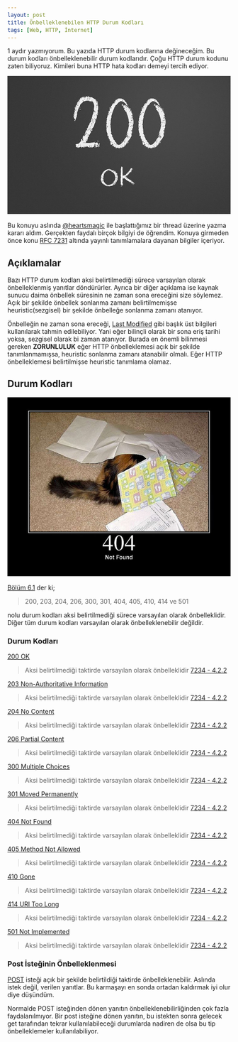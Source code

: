 ```yaml
---
layout: post
title: Önbelleklenebilen HTTP Durum Kodları
tags: [Web, HTTP, İnternet]
---
```


1 aydır yazmıyorum. Bu yazıda HTTP durum kodlarına değineceğim. Bu durum kodları önbelleklenebilir durum kodlarıdır. Çoğu HTTP durum kodunu zaten biliyoruz.
Kimileri buna HTTP hata kodları demeyi tercih ediyor.<!--more-->

![/images/posts/http200.jpg](/images/posts/http200.jpg)

Bu konuyu aslında [@heartsmagic](https://forum.ubuntu-tr.net/index.php?action=profile;u=3) ile başlattığımız bir thread üzerine yazma kararı aldım. Gerçekten faydalı birçok bilgiyi de öğrendim. Konuya girmeden önce konu [RFC 7231](https://tools.ietf.org/html/rfc7231) altında yayınlı tanımlamalara dayanan bilgiler içeriyor.

## Açıklamalar

Bazı HTTP durum kodları aksi belirtilmediği sürece varsayılan olarak önbelleklenmiş yanıtlar döndürürler. Ayrıca bir diğer açıklama ise kaynak sunucu daima önbellek süresinin ne zaman sona ereceğini size söylemez. Açık bir şekilde önbellek sonlanma zamanı belirtilmemişse heuristic(sezgisel) bir şekilde önbelleğe sonlanma zamanı atanıyor.

Önbelleğin ne zaman sona ereceği, [Last Modified](https://tools.ietf.org/html/rfc7232#section-2.2) gibi başlık üst bilgileri kullanılarak tahmin edilebiliyor. Yani eğer bilinçli olarak bir sona eriş tarihi yoksa, sezgisel olarak bi zaman atanıyor. Burada en önemli bilinmesi gereken **ZORUNLULUK** eğer HTTP önbelleklemesi açık bir şekilde tanımlanmamışsa, heuristic sonlanma zamanı atanabilir olmalı. Eğer HTTP önbelleklemesi belirtilmişse heuristic tanımlama olamaz.

## Durum Kodları

![/images/posts/http404.jpg](/images/posts/http404.jpg)

[Bölüm 6.1](https://tools.ietf.org/html/rfc7231#section-6.1) der ki;

  > 200, 203, 204, 206, 300, 301, 404, 405, 410, 414 ve 501

nolu durum kodları aksi belirtilmediği sürece varsayılan olarak önbelleklidir. Diğer tüm durum kodları varsayılan olarak önbelleklenebilir değildir.

### Durum Kodları

[200 OK](https://tools.ietf.org/html/rfc7231#section-6.3.1)

  > Aksi belirtilmediği taktirde varsayılan olarak önbelleklidir [7234 - 4.2.2](https://tools.ietf.org/html/rfc7234#section-4.2.2)

[203 Non-Authoritative Information](https://tools.ietf.org/html/rfc7231#section-6.3.4)

  > Aksi belirtilmediği taktirde varsayılan olarak önbelleklidir [7234 - 4.2.2](https://tools.ietf.org/html/rfc7234#section-4.2.2)

[204 No Content](https://tools.ietf.org/html/rfc7231#section-6.3.5)

  > Aksi belirtilmediği taktirde varsayılan olarak önbelleklidir [7234 - 4.2.2](https://tools.ietf.org/html/rfc7234#section-4.2.2)

[206 Partial Content](https://tools.ietf.org/html/rfc7233#section-4.1)

  > Aksi belirtilmediği taktirde varsayılan olarak önbelleklidir [7234 - 4.2.2](https://tools.ietf.org/html/rfc7234#section-4.2.2)

[300 Multiple Choices](https://tools.ietf.org/html/rfc7231#section-6.4.1)

  > Aksi belirtilmediği taktirde varsayılan olarak önbelleklidir [7234 - 4.2.2](https://tools.ietf.org/html/rfc7234#section-4.2.2)

[301 Moved Permanently](https://tools.ietf.org/html/rfc7231#section-6.4.2)

  > Aksi belirtilmediği taktirde varsayılan olarak önbelleklidir [7234 - 4.2.2](https://tools.ietf.org/html/rfc7234#section-4.2.2)

[404 Not Found](https://tools.ietf.org/html/rfc7231#section-6.5.4)

  > Aksi belirtilmediği taktirde varsayılan olarak önbelleklidir [7234 - 4.2.2](https://tools.ietf.org/html/rfc7234#section-4.2.2)

[405 Method Not Allowed](https://tools.ietf.org/html/rfc7231#section-6.5.5)

  > Aksi belirtilmediği taktirde varsayılan olarak önbelleklidir [7234 - 4.2.2](https://tools.ietf.org/html/rfc7234#section-4.2.2)

[410 Gone](https://tools.ietf.org/html/rfc7231#section-6.5.9)

  > Aksi belirtilmediği taktirde varsayılan olarak önbelleklidir [7234 - 4.2.2](https://tools.ietf.org/html/rfc7234#section-4.2.2)

[414 URI Too Long](https://tools.ietf.org/html/rfc7231#section-6.5.12)

  > Aksi belirtilmediği taktirde varsayılan olarak önbelleklidir [7234 - 4.2.2](https://tools.ietf.org/html/rfc7234#section-4.2.2)

[501 Not Implemented](https://tools.ietf.org/html/rfc7231#section-6.6.2)

  > Aksi belirtilmediği taktirde varsayılan olarak önbelleklidir [7234 - 4.2.2](https://tools.ietf.org/html/rfc7234#section-4.2.2)

### Post İsteğinin Önbelleklenmesi

[POST](https://tools.ietf.org/html/rfc7231#section-4.3.3) isteği açık bir şekilde belirtildiği taktirde önbelleklenebilir. Aslında istek değil, verilen yanıtlar. Bu karmaşayı en sonda ortadan kaldırmak iyi olur diye düşündüm.

Normalde POST isteğinden dönen yanıtın önbelleklenebilirliğinden çok fazla faydalanılmıyor. Bir post isteğine dönen yanıtın, bu istekten sonra gelecek get tarafından tekrar kullanılabileceği durumlarda nadiren de olsa bu tip önbelleklemeler kullanılabiliyor.